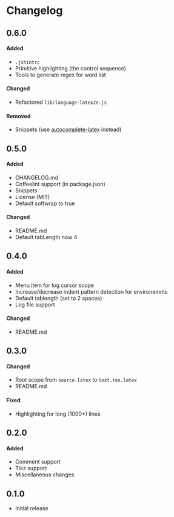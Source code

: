 # Changelog

## 0.6.0
#### Added
- `.jshintrc`
- Primitive highlighting (the control sequence)
- Tools to generate regex for word list

#### Changed
- Refactored `lib/language-latex2e.js`

#### Removed
- Snippets (use [autocomplete-latex](https://github.com/Aerijo/autocomplete-latex) instead)

## 0.5.0
#### Added
- CHANGELOG.md
- Coffeelint support (in package.json)
- Snippets
- License (MIT)
- Default softwrap to true

#### Changed
- README.md
- Default tabLength now 4

## 0.4.0

#### Added
- Menu item for log cursor scope
- Increase/decrease indent pattern detection for environemnts
- Default tablength (set to 2 spaces)
- Log file support

#### Changed
- README.md


## 0.3.0
#### Changed
- Root scope from `source.latex` to `text.tex.latex`
- README.md


#### Fixed
- Highlighting for long (1000+) lines

## 0.2.0
#### Added
- Comment support
- Tikz support
- Miscellaneous changes

## 0.1.0
- Initial release
